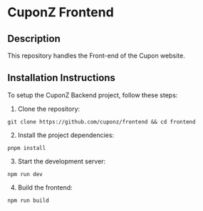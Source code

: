 # CuponZ Frontend
## Description
This repository handles the Front-end of the Cupon website.

## Installation Instructions
To setup the CuponZ Backend project, follow these steps:

1. Clone the repository:
```
git clone https://github.com/cuponz/frontend && cd frontend
```

2. Install the project dependencies:
```
pnpm install
```

3. Start the development server:
```
npm run dev
```

4. Build the frontend:
```
npm run build
```
